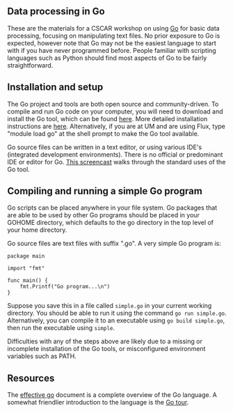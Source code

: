 Data processing in Go
---------------------

These are the materials for a CSCAR workshop on using
[Go](http://golang.org) for basic data processing, focusing on
manipulating text files.  No prior exposure to Go is expected, however
note that Go may not be the easiest language to start with if you have
never programmed before.  People familiar with scripting languages
such as Python should find most aspects of Go to be fairly
straightforward.

## Installation and setup

The Go project and tools are both open source and community-driven.
To compile and run Go code on your computer, you will need to download
and install the Go tool, which can be found
[here](https://golang.org/dl).  More detailed installation
instructions are [here](https://golang.org/doc/install).
Alternatively, if you are at UM and are using Flux, type "module load
go" at the shell prompt to make the Go tool available.

Go source files can be written in a text editor, or using various
IDE's (integrated development environments).  There is no official or
predominant IDE or editor for Go.  [This
screencast](https://www.youtube.com/watch?v=XCsL89YtqCs) walks through
the standard uses of the Go tool.

## Compiling and running a simple Go program

Go scripts can be placed anywhere in your file system.  Go packages
that are able to be used by other Go programs should be placed in your
GOHOME directory, which defaults to the go directory in the top level
of your home directory.

Go source files are text files with suffix ".go".  A very simple Go
program is:

```
package main

import "fmt"

func main() {
    fmt.Printf("Go program...\n")
}
```

Suppose you save this in a file called `simple.go` in your current
working directory.  You should be able to run it using the command `go
run simple.go`.  Alternatively, you can compile it to an executable
using `go build simple.go`, then run the executable using `simple`.

Difficulties with any of the steps above are likely due to a missing
or incomplete installation of the Go tools, or misconfigured
environment variables such as PATH.

## Resources

The [effective go](https://golang.org/doc/effective_go.html) document
is a complete overview of the Go language.  A somewhat friendlier
introduction to the language is the [Go
tour](https://tour.golang.org/welcome/1).
